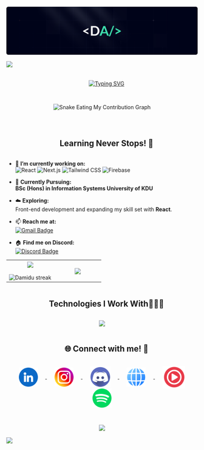 <p align="center">
  <img src="Cover.png" alt="Banner Image" />
</p>

<!--horizontal divider(gradiant)-->
<img src="https://user-images.githubusercontent.com/73097560/115834477-dbab4500-a447-11eb-908a-139a6edaec5c.gif">
<br/>
<!--- Readme Typing SVG --> 
<div id="user-content-toc">
<ul align="center">
<a href="https://git.io/typing-svg"><img src="https://readme-typing-svg.demolab.com?font=Montserrat&size=30&pause=1000&vCenter=true&width=500&lines=Hi+%F0%9F%91%8B%2C+I'm+Damidu+Abeysinghe;Information+Systems+Student;Front+End+Developer;Turning+Caffeine+Into+Code" alt="Typing SVG" /></a></ul>
</div>
  
<!--- snake animation --> 
<p align="center">
  <img src="https://raw.githubusercontent.com/Damiduuofc/Snake-in-Contribution-Grid/output/github-contribution-grid-snake.svg" alt="Snake Eating My Contribution Graph" />
</p>

<!--h2 without bottom border--> 
<div id="user-content-toc">
<ul align="center">
<summary><h2 style="display: inline-block">Learning Never Stops! 🚀</h2></summary>
</ul>
</div>

<!--Intro start-->
- 🔭 **I’m currently working on:**  
   ![React](https://img.shields.io/badge/-React-61DAFB?logo=react&logoColor=white&style=for-the-badge)
   ![Next.js](https://img.shields.io/badge/-Next.js-000000?logo=next.js&logoColor=white&style=for-the-badge)
   ![Tailwind CSS](https://img.shields.io/badge/-Tailwind_CSS-38B2AC?logo=tailwind-css&logoColor=white&style=for-the-badge)
   ![Firebase](https://img.shields.io/badge/-Firebase-FFCA28?logo=firebase&logoColor=white&style=for-the-badge)

- 🌱 **Currently Pursuing:**  
   **BSc (Hons) in Information Systems University of KDU**

- ☁️ **Exploring:**  
   Front-end development and expanding my skill set with **React**.

- 📫 **Reach me at:**  
   [![Gmail Badge](https://img.shields.io/badge/-damiduofc@gmail.com-D14836?logo=gmail&logoColor=white&style=for-the-badge)](mailto:damiduofc@gmail.com)

- 🏠 **Find me on Discord:**  
   [![Discord Badge](https://img.shields.io/badge/-damiduu.xd-7289DA?logo=discord&logoColor=white&style=for-the-badge)](https://discordapp.com/users/672000104818802688)

<!--Intro end-->

<!--- stats & Trophy (start) -->
<p align="center">
<!--- stats (start) -->
<table align="center">
<tr border="none">
<td width="50%" align="center">

<img align="center" src="https://github-readme-stats.vercel.app/api?username=Damiduuofc&theme=dark&show_icons=true&count_private=true" />
<br></br>
<img title="🔥 Get streak stats for your profile at git.io/streak-stats" alt="Damidu streak" src="https://github-readme-streak-stats.herokuapp.com/?user=Damiduuofc&theme=dark&hide_border=false" /> 
</td>

<td width="50%" align="center">

<img align="center" src="https://github-readme-stats.anuraghazra1.vercel.app/api/top-langs/?username=Damiduuofc&theme=dark&hide_border=false&no-bg=true&no-frame=true&langs_count=10"/>

</td>
</tr>
</table>
<!--- stats (end) -->


</p> 

<!--h1 without bottom border-->
<div id="user-content-toc">
<ul align="center">
<summary><h2 style="display: inline-block">Technologies I Work With👨🏻‍💻</h2></summary>
</ul>
</div>

<!--tech stack icons-->
<p align="center">
<a href="https://skillicons.dev">
<img src="https://skillicons.dev/icons?i=nextjs,vite,react,ts,js,java,tailwind,css,html,figma,ps,firebase,mongodb,gcp&perline=14" />
</a>
</p>

<!-- Connect with me -->
<!--h2 without bottom border-->
<div id="user-content-toc">
<ul align="center">
<summary><h2 style="display: inline-block">🌐 Connect with me! 🎉</h2></summary>
</ul>
</div>

<!--icons and links-->
<p align="center">
  <a href="https://www.linkedin.com/in/damidu-abeysinghe/" target="blank">
    <img align="center" src="/linkedin.png" alt="LinkedIn" height="50" width="50" style="margin: 0 20px;" />
  </a> 
  <a href="https://www.instagram.com/damiduu.xd/" target="blank">
    <img align="center" src="/insta.png" alt="Instagram" height="50" width="50" style="margin: 0 20px;" />
  </a> 
  <a href="https://discordapp.com/users/672000104818802688" target="blank">
    <img align="center" src="/discord1.png" alt="Discord" height="53" width="53" style="margin: 0 20px;" />
  </a> 
  <a href="https://damidusportfolio.vercel.app" target="blank">
    <img align="center" src="/portfolio.png" alt="Portfolio" height="50" width="50" style="margin: 0 20px;" />
  </a> 
  <a href="https://music.youtube.com/channel/UCbI8uv0SEg3wg8W2qZ4F1LQ?si=FAZVb5wsq9SnALJw" target="blank">
    <img align="center" src="/ytmusic1.png" alt="YouTube Music" height="60" width="60" style="margin: 0 20px;" />
  </a> 
  <a href="https://open.spotify.com/user/31n7ucpfn4cqgmwxhd5fa7rv4lpi" target="blank">
    <img align="center" src="/spotify.png" alt="Spotify" height="50" width="50" style="margin: 0 20px;" />
  </a> 
</p>



<!--profile visit count-->
<br/>

<div align="center">

[![](https://visitcount.itsvg.in/api?id=Damiduuxd&icon=3&color=6)](https://visitcount.itsvg.in)

</div>

<!--horizontal divider(gradiant)-->
<img src="https://user-images.githubusercontent.com/73097560/115834477-dbab4500-a447-11eb-908a-139a6edaec5c.gif">
